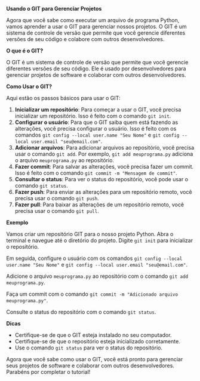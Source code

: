 **Usando o GIT para Gerenciar Projetos**

Agora que você sabe como executar um arquivo de programa Python, vamos aprender a usar o GIT para gerenciar nossos projetos. O GIT é um sistema de controle de versão que permite que você gerencie diferentes versões de seu código e colabore com outros desenvolvedores.

**O que é o GIT?**

O GIT é um sistema de controle de versão que permite que você gerencie diferentes versões de seu código. Ele é usado por desenvolvedores para gerenciar projetos de software e colaborar com outros desenvolvedores.

**Como Usar o GIT?**

Aqui estão os passos básicos para usar o GIT:

1. **Inicializar um repositório**: Para começar a usar o GIT, você precisa inicializar um repositório. Isso é feito com o comando `git init`.
2. **Configurar o usuário**: Para que o GIT saiba quem está fazendo as alterações, você precisa configurar o usuário. Isso é feito com os comandos `git config --local user.name "Seu Nome"` e `git config --local user.email "seu@email.com"`.
3. **Adicionar arquivos**: Para adicionar arquivos ao repositório, você precisa usar o comando `git add`. Por exemplo, `git add meuprograma.py` adiciona o arquivo `meuprograma.py` ao repositório.
4. **Fazer commit**: Para salvar as alterações, você precisa fazer um commit. Isso é feito com o comando `git commit -m "Mensagem de commit"`.
5. **Consultar o status**: Para ver o status do repositório, você pode usar o comando `git status`.
6. **Fazer push**: Para enviar as alterações para um repositório remoto, você precisa usar o comando `git push`.
7. **Fazer pull**: Para baixar as alterações de um repositório remoto, você precisa usar o comando `git pull`.

**Exemplo**

Vamos criar um repositório GIT para o nosso projeto Python. Abra o terminal e navegue até o diretório do projeto. Digite `git init` para inicializar o repositório.

Em seguida, configure o usuário com os comandos `git config --local user.name "Seu Nome"` e `git config --local user.email "seu@email.com"`.

Adicione o arquivo `meuprograma.py` ao repositório com o comando `git add meuprograma.py`.

Faça um commit com o comando `git commit -m "Adicionado arquivo meuprograma.py"`.

Consulte o status do repositório com o comando `git status`.

**Dicas**

* Certifique-se de que o GIT esteja instalado no seu computador.
* Certifique-se de que o repositório esteja inicializado corretamente.
* Use o comando `git status` para ver o status do repositório.

Agora que você sabe como usar o GIT, você está pronto para gerenciar seus projetos de software e colaborar com outros desenvolvedores. Parabéns por completar o tutorial!